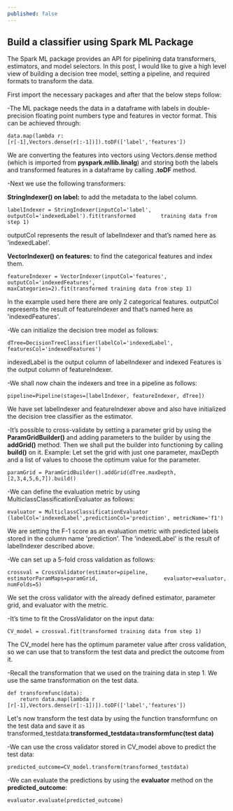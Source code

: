 ```yaml
---
published: false
---
```

## Build a classifier using Spark ML Package

The Spark ML package provides an API for pipelining data transformers, estimators, and model selectors. In this post, I would like to give a high level view of building a decision tree model, setting a pipeline, and required formats to transform the data. 

First import the necessary packages and after that the below steps follow: 

-The ML package needs the data in a dataframe with labels in double-precision floating point numbers type and features in vector format. This can be achieved through:

	data.map(lambda r: [r[-1],Vectors.dense(r[:-1])]).toDF(['label','features'])

We are converting the features into vectors using Vectors.dense method (which is imported from **pyspark.mllib.linalg**) and storing both the labels and transformed features in a dataframe by calling **.toDF** method.

-Next we use the following transformers:

**StringIndexer() on label:** to add the metadata to the label column.

	labelIndexer = StringIndexer(inputCol='label', outputCol='indexedLabel').fit(transformed 		training data from step 1)

outputCol represents the result of labelIndexer and that’s named here as ‘indexedLabel’.

**VectorIndexer() on features:** to find the categorical features and index them.

	featureIndexer = VectorIndexer(inputCol='features', outputCol='indexedFeatures', 				maxCategories=2).fit(transformed training data from step 1)

In the example used here there are only 2 categorical features. outputCol represents the result of featureIndexer and that’s named here as 'indexedFeatures'.

-We can initialize the decision tree model as follows:

	dTree=DecisionTreeClassifier(labelCol='indexedLabel', featuresCol='indexedFeatures')

indexedLabel is the output column of labelIndexer and indexed Features is the output column of featureIndexer.

-We shall now chain the indexers and tree in a pipeline as follows:

	pipeline=Pipeline(stages=[labelIndexer, featureIndexer, dTree])

We have set labelIndexer and featureIndexer above and also have initialized the decision tree classifier as the estimator.

-It’s possible to cross-validate by setting a parameter grid by using the **ParamGridBuilder()** and adding parameters to the builder by using the **addGrid()** method. Then we shall put the builder into functioning by calling **build()** on it.
Example:
Let set the grid with just one parameter, maxDepth and a list of values to choose the optimum value for the parameter.

	paramGrid = ParamGridBuilder().addGrid(dTree.maxDepth, [2,3,4,5,6,7]).build()

-We can define the evaluation metric by using MulticlassClassificationEvaluator as follows:

	evaluator = MulticlassClassificationEvaluator
	(labelCol='indexedLabel',predictionCol='prediction', metricName='f1')

We are setting the F-1 score as an evaluation metric with predicted labels stored in the column name 'prediction'. The 'indexedLabel' is the result of labelIndexer described above.

-We can set up a 5-fold cross validation as follows:

	crossval = CrossValidator(estimator=pipeline, estimatorParamMaps=paramGrid, 					evaluator=evaluator, numFolds=5)

We set the cross validator with the already defined estimator, parameter grid, and evaluator with the metric.

-It’s time to fit the CrossValidator on the input data:

	CV_model = crossval.fit(transformed training data from step 1)

The CV_model here has the optimum parameter value after cross validation, so we can use that to transform the test data and predict the outcome from it.

-Recall the transformation that we used on the training data in step 1. We use the same transformation on the test data. 

	def transformfunc(data):
		return data.map(lambda r [r[-1],Vectors.dense(r[:-1])]).toDF(['label','features']) 

Let's now transform the test data by using the function transformfunc on the test data and save it as transformed_testdata:**transformed_testdata=transformfunc(test data)**

-We can use the cross validator stored in CV_model above to predict the test data:

	predicted_outcome=CV_model.transform(transformed_testdata)

-We can evaluate the predictions by using the **evaluator** method on the **predicted_outcome**:

	evaluator.evaluate(predicted_outcome)





















